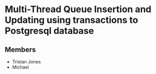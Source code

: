 # Multi-Thread Queue Insertion and Updating using transactions to Postgresql database

## Members
- Tristan Jones
- Michael
